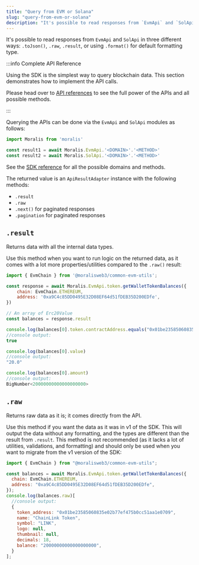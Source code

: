 ```yaml
---
title: "Query from EVM or Solana"
slug: "query-from-evm-or-solana"
description: "It's possible to read responses from `EvmApi` and `SolApi` in three different ways: `.toJson()`, `.raw`, `.result`, or using `.format()` for default formatting type."
---
```


It's possible to read responses from `EvmApi` and `SolApi` in three different ways: `.toJson()`, `.raw`, `.result`, or using `.format()` for default formatting type.

:::info Complete API Reference

Using the SDK is the simplest way to query blockchain data. This section demonstrates how to implement the API calls.

Please head over to [API references](/web3-data-api/evm/reference) to see the full power of the APIs and all possible methods.

:::

Querying the APIs can be done via the `EvmApi` and `SolApi` modules as follows:

```javascript
import Moralis from 'moralis'

const result1 = await Moralis.EvmApi.'<DOMAIN>'.'<METHOD>'
const result2 = await Moralis.SolApi.'<DOMAIN>'.'<METHOD>'
```

See the [SDK reference](page:sdk-reference) for all the possible domains and methods.

The returned value is an `ApiResultAdapter` instance with the following methods:

- `.result`
- `.raw`
- `.next()` for paginated responses
- `.pagination` for paginated responses

## `.result`

Returns data with all the internal data types.

Use this method when you want to run logic on the returned data, as it comes with a lot more properties/utilities compared to the `.raw()` result:

```javascript
import { EvmChain } from '@moralisweb3/common-evm-utils';

const response = await Moralis.EvmApi.token.getWalletTokenBalances({
  	chain: EvmChain.ETHEREUM,
    address: '0xa9C4c85DD0495E32D08EF64d51fDEB35D200EDfe',
})

// An array of Erc20Value
const balances = response.result

console.log(balances[0].token.contractAddress.equals("0x01be23585060835e02b77ef475b0cc51aa1e0709"))
//console output:
true

console.log(balances[0].value)
//console output:
"20.0"

console.log(balances[0].amount)
//console output:
BigNumber<20000000000000000000>
```

## `.raw`

Returns raw data as it is; it comes directly from the API.

Use this method if you want the data as it was in v1 of the SDK. This will output the data without any formatting, and the types are different than the result from `.result`. This method is not recommended (as it lacks a lot of utilities, validations, and formatting) and should only be used when you want to migrate from the v1 version of the SDK:

```javascript
import { EvmChain } from "@moralisweb3/common-evm-utils";

const balances = await Moralis.EvmApi.token.getWalletTokenBalances({
  chain: EvmChain.ETHEREUM,
  address: "0xa9C4c85DD0495E32D08EF64d51fDEB35D200EDfe",
});
console.log(balances.raw)[
  //console output:
  {
    token_address: "0x01be23585060835e02b77ef475b0cc51aa1e0709",
    name: "ChainLink Token",
    symbol: "LINK",
    logo: null,
    thumbnail: null,
    decimals: 18,
    balance: "20000000000000000000",
  }
];
```
